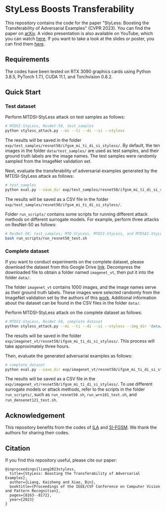 # StyLess Boosts Transferability

This repository contains the code for the paper "StyLess: Boosting the Transferability of Adversarial Examples" (CVPR 2023). You can find the paper on [arXiv](https://arxiv.org/abs/2304.11579). A video presentation is also available on YouTube, which you can watch [here](https://www.youtube.com/watch?v=VYu7pyOIt7E). If you want to take a look at the slides or poster, you can find them [here](https://drive.google.com/drive/folders/1pytxswCsaNGNxzz2R9SaOcRsDGxDDFnf?usp=sharing).


## Requirements
The codes have been tested on RTX 3090 graphics cards using Python 3.8.5, PyTorch 1.7.1, CUDA 11.1, and Torchvision 0.8.2.

## Quick Start
### Test dataset
Perform MTDSI-StyLess attack on test samples as follows: 
```bash
# MTDSI-StyLess, ResNet-50, test_samples
python styless_attack.py --mi --ti --di --si --styless
```
The results will be saved in the folder `exp/test_samples/resnet50/ifgsm_mi_ti_di_si_styless/`. By default, the ten images in the folder `data/test_samples/` are used as test samples, and their ground truth labels are the image names. The test samples were randomly sampled from the ImageNet validation set.

Next, evaluate the transferability of adversarial examples generated by the MTDSI-StyLess attack as follows:
```bash
# test_samples
python eval.py --save_dir exp/test_samples/resnet50/ifgsm_mi_ti_di_si_styless/
```
The results will be saved as a CSV file in the folder `exp/test_samples/resnet50/ifgsm_mi_ti_di_si_styless/`.

Folder `run_scripts/` contains some scripts for running different attack methods on different surrogate models. For example, perform three attacks on ResNet-50 as follows: 
```bash
# ResNet-50; test_samples; MTD-StyLess, MTDSI-StyLess, and MTDSAI-StyLess
bash run_scripts/run_resnet50_test.sh
```


### Complete dataset
If you want to conduct experiments on the complete dataset, please download the dataset from this Google Drive [link](https://drive.google.com/file/d/1O88s0ToFAc0Glen_uSKh0VOXWyCHN6Gf/view?usp=sharing). Decompress the downloaded file to obtain a folder named `imagenet_vt`, then put it into the folder `data/`. 

The folder `imagenet_vt` contains 1000 images, and the image names serve as their ground truth labels. These images were selected randomly from the ImageNet validation set by the authors of this [work](https://github.com/JHL-HUST/VT). Additional information about the dataset can be found in the CSV files in the folder `data/`.

Perform MTDSI-StyLess attack on the complete dataset as follows: 
```bash
# MTDSI-StyLess, ResNet-50, complete dataset
python styless_attack.py --mi --ti --di --si --styless --img_dir 'data/imagenet_vt'
```
The results will be saved in the folder `exp/imagenet_vt/resnet50/ifgsm_mi_ti_di_si_styless/`. This process will take approximately three hours.

Then, evaluate the generated adversarial examples as follows:
```bash
# complete dataset
python eval.py --save_dir exp/imagenet_vt/resnet50/ifgsm_mi_ti_di_si_styless/
```
The results will be saved as a CSV file in the `exp/imagenet_vt/resnet50/ifgsm_mi_ti_di_si_styless/`. To use different surrogate models or attack methods, refer to the scripts in the folder `run_scripts/`, such as `run_resnet50.sh`, `run_wrn101_test.sh`, and `run_densenet121_test.sh`.



## Acknowledgement
This repository benefits from the codes of [ILA](https://github.com/CUAI/Intermediate-Level-Attack) and [SI-FGSM](https://github.com/JHL-HUST/SI-NI-FGSM). We thank the authors for sharing their codes.

## Citation

If you find this repository useful, please cite our paper:

```
@inproceedings{liang2023styless,
  title={StyLess: Boosting the Transferability of Adversarial Examples},
  author={Liang, Kaisheng and Xiao, Bin},
  booktitle={Proceedings of the IEEE/CVF Conference on Computer Vision and Pattern Recognition},
  pages={8163--8172},
  year={2023}
}
```